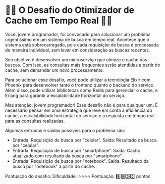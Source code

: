 # 🧙‍♂️ O Desafio do Otimizador de Cache em Tempo Real 🧙‍♀️

Você, jovem programador, foi convocado para solucionar um problema urgentíssimo em um sistema de busca em tempo real. Acontece que o sistema está sobrecarregado, pois cada requisição de busca é processada de maneira individual, sem levar em consideração as buscas recentes.

Seu objetivo é desenvolver um microserviço que otimize o cache das buscas. Com isso, as consultas mais frequentes serão atendidas a partir do cache, sem demandar um novo processamento.

Para solucionar esse desafio, você pode utilizar a tecnologia Elixir com Phoenix para desenvolver tanto o frontend quanto o backend do serviço. Além disso, pode utilizar bibliotecas como Redis para gerenciar o cache, e Erlang para garantir a escalabilidade horizontal do serviço.

Mas atenção, jovem programador! Esse desafio não é para qualquer um. É necessário pensar em uma estratégia que leve em conta a eficiência do cache, a escalabilidade horizontal do serviço e a resposta em tempo real para as consultas realizadas.

Algumas entradas e saídas possíveis para o problema são:
- Entrada: Requisição de busca por "celular". Saída: Resultado da busca por "celular".
- Entrada: Requisição de busca por "smartphone". Saída: Cacho atualizado com resultado da busca por "smartphone".
- Entrada: Requisição de busca por "notebook". Saída: Resultado da busca por "notebook" a partir do cache.

Pontuação do desafio:
Dificuldade: ⭐⭐⭐⭐
Pontuação: 8️⃣0️⃣0️⃣0️⃣ pontos